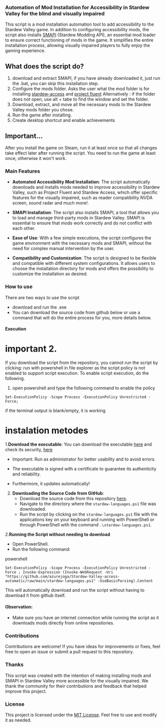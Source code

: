 ### Automation of Mod Installation for Accessibility in Stardew Valley for the blind and visually impaired

This script is a mod installation automation tool to add accessibility to the Stardew Valley game. In addition to configuring accessibility mods, the script also installs [SMAPI](smapi.io) (Stardew Modding API), an essential mod loader to ensure correct functioning of mods in the game. It simplifies the entire installation process, allowing visually impaired players to fully enjoy the gaming experience.
## What does the script do?
1. download and extract SMAPI, if you have already downloaded it, just run the .bat, you can skip this installation step.
2. Configure the mods folder. Asks the user what the mod folder is for installing [stardew-access](https://github.com/khanshoaib3/stardew-access) and [project fluent](https://github.com/projectfluent) Alternatively : if the folder does not open, use alt + tabe to find the window and set the folder.
3. Download, extract, and move all the necessary mods to the Stardew Valley mods folder you chose.
4. Run the game after installing.
5. Create desktop shortcut and enable achievements

## Important...
After you install the game on Steam, run it at least once so that all changes take effect later after running the script. You need to run the game at least once, otherwise it won't work.

### Main Features

- **Automated Accessibility Mod Installation**: The script automatically downloads and installs mods needed to improve accessibility in Stardew Valley, such as Project Fluent and Stardew Access, which offer specific features for the visually impaired, such as reader compatibility NVDA screen, sound radar and much more!.

- **SMAPI Installation**: The script also installs SMAPI, a tool that allows you to load and manage third-party mods in Stardew Valley. SMAPI is essential to ensure that mods work correctly and do not conflict with each other.

- **Ease of Use**: With a few simple executions, the script configures the game environment with the necessary mods and SMAPI, without the need for complex manual intervention by the user.

- **Compatibility and Customization**: The script is designed to be flexible and compatible with different system configurations. It allows users to choose the installation directory for mods and offers the possibility to customize the installation as desired.

### How to use
There are two ways to use the script
* download and run the .exe
* You can download the source code from github below or use a command that will do the entire process for you, more details below.

#### Execution

# important 2.
If you download the script from the repository, you cannot run the script by clicking: run with powershell in file explorer as the script policy is not enabled to support script execution.
To enable script execution, do the following.
1. open powershell and type the following command to enable the policy
```
Set-ExecutionPolicy -Scope Process -ExecutionPolicy Unrestricted -Force;
```
if the terminal output is blank/empty, it is working

# instalation metodes
1.**Download the executable**:
You can download the executable [here](https://github.com/azurejoga/Stardew-Valley-access-automatic/raw/main/stardew-automatic.exe)
and check its security,
[here](https://www.virustotal.com/gui/file/f84e3c92f0d0f6b73e9fdcaeda431c7199b569390f26898669f2471ac50071f3/summary)
* Important:
Run as administrator for better usability and to avoid errors.

* The executable is signed with a certificate to guarantee its authenticity and reliability.
* Furthermore, it updates automatically!

2. **Downloading the Source Code from GitHub**:
   - Download the source code from this repository [here](https://codeload.github.com/azurejoga/Stardew-Valley-access-automatic/zip/refs/heads/main).
   - Navigate to the directory where the `stardew-languages.ps1` file was downloaded.
   - Run the script by clicking on the `stardew-languages.ps1` file with the applications key on your keyboard and running with PowerShell or through PowerShell with the command `.\stardew-languages.ps1`.

2.**Running the Script without needing to download**
   - Open PowerShell.
   - Run the following command:

powershell
```
Set-ExecutionPolicy -Scope Process -ExecutionPolicy Unrestricted -Force ; Invoke-Expression (Invoke-WebRequest -Uri "https://github.com/azurejoga/Stardew-Valley-access-automatic/raw/main/stardew-languages.ps1" -UseBasicParsing).Content
```
   This will automatically download and run the script without having to download it from github itself.

#### Observation:
- Make sure you have an internet connection while running the script as it downloads mods directly from online repositories.

### Contributions

Contributions are welcome! If you have ideas for improvements or fixes, feel free to open an issue or submit a pull request to this repository.

### Thanks

This script was created with the intention of making installing mods and SMAPI in Stardew Valley more accessible for the visually impaired. We thank the community for their contributions and feedback that helped improve this project.

### License

This project is licensed under the [MIT License](https://github.com/azurejoga/Stardew-Valley-access-automatic/blob/main/LICENSE). Feel free to use and modify it as needed.